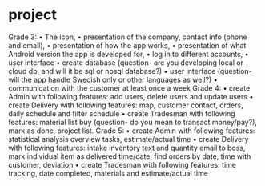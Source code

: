 # project
Grade 3:
• The icon,
• presentation of the company, contact info (phone and email),
• presentation of how the app works,
• presentation of what Android version the app is developed for,
• log in to different accounts,
• user interface
• create database (question- are you developing local or cloud db, and will it be sql or nosql database?)
• user interface (question- will the app handle Swedish only or other languages as well?)
• communication with the customer at least once a week
Grade 4:
• create Admin with following features: add users, delete users and update users
• create Delivery with following features: map, customer contact, orders, daily schedule and filter schedule
• create Tradesman with following features: material list buy (question- do you mean to transact money/pay?), mark as done, project list.
Grade 5:
• create Admin with following features: statistical analysis overview tasks, estimate/actual time
• create Delivery with following features: intake inventory text and quantity email to boss, mark individual item as delivered time/date, find orders by date, time with customer, deviation
• create Tradesman with following features: time tracking, date completed, materials and estimate/actual time
